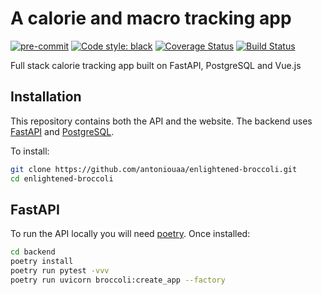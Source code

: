 # A calorie and macro tracking app

[![pre-commit](https://img.shields.io/badge/pre--commit-enabled-brightgreen?logo=pre-commit&logoColor=white)](https://github.com/pre-commit/pre-commit) [![Code style: black](https://img.shields.io/badge/code%20style-black-000000.svg)](https://github.com/psf/black) [![Coverage Status](https://coveralls.io/repos/github/antoniouaa/enlightened-broccoli/badge.svg?branch=master)](https://coveralls.io/github/antoniouaa/enlightened-broccoli?branch=master) [![Build Status](https://travis-ci.com/antoniouaa/enlightened-broccoli.svg?branch=master)](https://travis-ci.com/antoniouaa/enlightened-broccoli)

Full stack calorie tracking app built on FastAPI, PostgreSQL and Vue.js

## Installation

This repository contains both the API and the website.
The backend uses [FastAPI](https://fastapi.tiangolo.com/) and [PostgreSQL](https://www.postgresql.org/).

To install:

```sh
git clone https://github.com/antoniouaa/enlightened-broccoli.git
cd enlightened-broccoli
```

## FastAPI

To run the API locally you will need [poetry](https://python-poetry.org/).
Once installed:

```sh
cd backend
poetry install
poetry run pytest -vvv
poetry run uvicorn broccoli:create_app --factory
```
